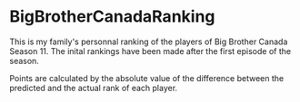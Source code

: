 # BigBrotherCanadaRanking

This is my family's personnal ranking of the players of Big Brother Canada Season 11. The inital rankings have been made after the first episode of the season.

Points are calculated by the absolute value of the difference between the predicted and the actual rank of each player. 
